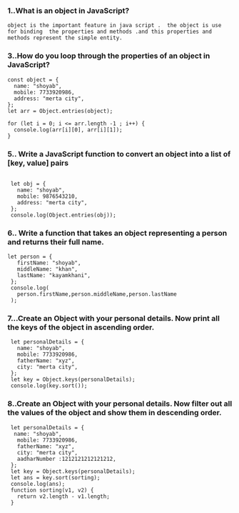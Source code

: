 ### 1..What is an object in JavaScript?

```
object is the important feature in java script .  the object is use for binding  the properties and methods .and this properties and methods represent the simple entity.
```

### 3..How do you loop through the properties of an object in JavaScript?

```
const object = {
  name: "shoyab",
  mobile: 7733920986,
  address: "merta city",
};
let arr = Object.entries(object);

for (let i = 0; i <= arr.length -1 ; i++) {
  console.log(arr[i][0], arr[i][1]);
}
```

### 5.. Write a JavaScript function to convert an object into a list of [key, value] pairs

```

 let obj = {
   name: "shoyab",
   mobile: 9876543210,
   address: "merta city",
 };
 console.log(Object.entries(obj));
```

### 6.. Write a function that takes an object representing a person and returns their full name.

```
let person = {
   firstName: "shoyab",
   middleName: "khan",
   lastName: "kayamkhani",
 };
 console.log(
   person.firstName,person.middleName,person.lastName
 );
```

### 7...Create an Object with your personal details. Now print all the keys of the object in ascending order.

```
 let personalDetails = {
   name: "shoyab",
   mobile: 7733920986,
   fatherName: "xyz",
   city: "merta city",
 };
 let key = Object.keys(personalDetails);
 console.log(key.sort());
```

### 8..Create an Object with your personal details. Now filter out all the values of the object and show them in descending order.

```
 let personalDetails = {
  name: "shoyab",
   mobile: 7733920986,
   fatherName: "xyz",
   city: "merta city",
   aadharNumber :1212121212121212,
 };
 let key = Object.keys(personalDetails);
 let ans = key.sort(sorting);
 console.log(ans);
 function sorting(v1, v2) {
   return v2.length - v1.length;
 }
```
